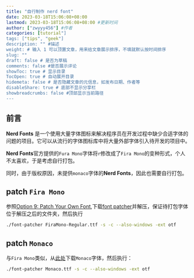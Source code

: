```yaml
---
title: "自行制作 nerd font"
date: 2023-03-18T15:06:08+08:00
lastmod: 2023-03-18T15:06:08+08:00 #更新时间
author: ["zwyyy456"] #作者
categories: [tutorial"]
tags: ["tips", "geek"]
description: "" #描述
weight: # 输入 1 可以顶置文章，用来给文章展示排序，不填就默认按时间排序
slug: ""
draft: false # 是否为草稿
comments: false #是否展示评论
showToc: true # 显示目录
TocOpen: true # 自动展开目录
hidemeta: false # 是否隐藏文章的元信息，如发布日期、作者等
disableShare: true # 底部不显示分享栏
showbreadcrumbs: false #顶部显示当前路径
---
```

## 前言
**Nerd Fonts** 是一个使用大量字体图标来解决程序员在开发过程中缺少合适字体的问题的项目。它可以从流行的字体图标库中将大量外部字体引入待开发的项目中。

**Nerd Fonts**官方提供的`Fura Mono`字体将`r`修改成了`Fira Mono`的变种形式，个人不太喜欢，于是考虑自行打包。

同时，由于版权原因，未提供`monaco`字体的**Nerd Fonts**，因此也需要自行打包。

## patch `Fira Mono`
参照[Option 9: Patch Your Own Font](https://github.com/ryanoasis/nerd-fonts),下载[font patcher](https://github.com/ryanoasis/nerd-fonts/releases/latest/download/FontPatcher.zip)并解压，保证待打包字体位于解压之后的文件夹，然后执行
```sh
./font-patcher FiraMono-Regular.ttf -s -c --also-windows -ext otf
```

## patch `Monaco`
与`Fira Mono`类似，从[此处](https://github.com/Karmenzind/monaco-nerd-fonts)下载`Monaco`字体，然后执行：
```sh
./font-patcher Monaco.ttf -s -c --also-windows -ext otf
```